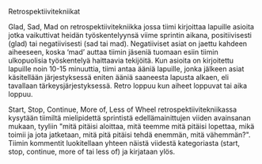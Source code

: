 ﻿Retrospektiivitekniikat

Glad, Sad, Mad on retrospektiivitekniikka jossa tiimi kirjoittaa lapuille asioita jotka vaikuttivat heidän työskentelyynsä viime sprintin aikana, positiivisesti (glad) tai negatiivisesti (sad tai mad). Negatiiviset asiat on jaettu kahdeen aiheeseen, koska ‘mad’ auttaa tiimin jäseniä tuomaan esiin tiimin ulkopuolisia työskentelyä haittaavia tekijöitä.
Kun asioita on kirjoitettu lapuille noin 10-15 minuuttia, tiimi antaa ääniä lapuille, jonka jälkeen asiat käsitellään järjestyksessä eniten ääniä saaneesta lapusta alkaen, eli tavallaan tärkeysjärjestyksessä. Retro loppuu kun aiheet loppuvat tai aika loppuu.

Start, Stop, Continue, More of, Less of Wheel retrospektiivitekniikassa kysytään tiimiltä mielipidettä sprintistä edellämainittujen viiden avainsanan mukaan, tyyliin  "mitä pitäisi aloittaa, mitä teemme mitä pitäisi lopettaa, mikä toimii ja jota jatketaan, mitä pitä pitäisi tehdä enemmän, mitä vähemmän?".
Tiimin kommentit luokitellaan yhteen näistä viidestä kategoriasta (start, stop, continue, more of tai less of) ja kirjataan ylös.
